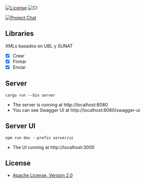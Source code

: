 [![License](https://img.shields.io/github/license/project-openubl/xbuilder?logo=apache)](https://www.apache.org/licenses/LICENSE-2.0)
![CI](https://github.com/project-openubl/xbuilder/workflows/CI/badge.svg)

[![Project Chat](https://img.shields.io/badge/zulip-join_chat-brightgreen.svg?style=for-the-badge&logo=zulip)](https://projectopenubl.zulipchat.com/)

## Libraries

XMLs basados en UBL y SUNAT

- [x] Crear
- [x] Firmar
- [x] Enviar

## Server

```shell
cargo run --bin server
```

- The server is running at http://localhost:8080
- You can see Swagger UI at http://localhost:8080/swagger-ui

## Server UI

```shell
npm run dev --prefix server/ui
```

- The UI running at http://localhost:3000

## License

- [Apache License, Version 2.0](https://www.apache.org/licenses/LICENSE-2.0)
